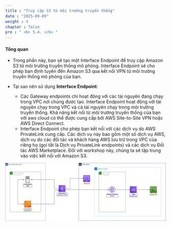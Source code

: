 ```yaml
---
title : "Truy cập S3 từ môi trường truyền thống"
date : "2025-09-09"
weight : 4
chapter : false
pre : " <b> 5.4. </b> "
---
```


#### Tổng quan

- Trong phần này, bạn sẽ tạo một Interface Endpoint để truy cập Amazon S3 từ môi trường truyền thống mô phỏng. Interface Endpoint sẽ cho phép bạn định tuyến đến Amazon S3 qua kết nối VPN từ môi trường truyền thống mô phỏng của bạn.

- Tại sao nên sử dụng **Interface Endpoint**:
  - Các Gateway endpoints chỉ hoạt động với các tài nguyên đang chạy trong VPC nơi chúng được tạo. Interface Endpoint hoạt động với tài nguyên chạy trong VPC và cả tài nguyên chạy trong môi trường truyền thống. Khả năng kết nối từ môi trường truyền thống của bạn với aws cloud có thể được cung cấp bởi AWS Site-to-Site VPN hoặc AWS Direct Connect.
  - Interface Endpoint cho phép bạn kết nối với các dịch vụ do AWS PrivateLink cung cấp. Các dịch vụ này bao gồm một số dịch vụ AWS, dịch vụ do các đối tác và khách hàng AWS lưu trữ trong VPC của riêng họ (gọi tắt là Dịch vụ PrivateLink endpoints) và các dịch vụ Đối tác AWS Marketplace. Đối với workshop này, chúng ta sẽ tập trung vào việc kết nối với Amazon S3.

![Interface endpoint architecture](/images/5-Workshop/5.4-S3-onprem/diagram3.png)
